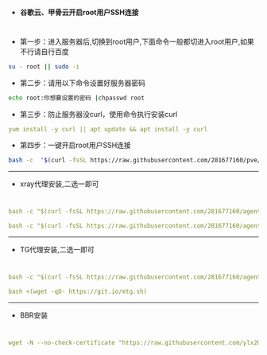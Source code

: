 

- #### 谷歌云、甲骨云开启root用户SSH连接
#

- 第一步：进入服务器后,切换到root用户,下面命令一般都切进入root用户,如果不行请自行百度
```sh
su - root || sudo -i
```

- 第二步：请用以下命令设置好服务器密码
```sh
echo root:你想要设置的密码 |chpasswd root
```

- 第三步：防止服务器没curl，使用命令执行安装curl
```yaml
yum install -y curl || apt update && apt install -y curl
```

- 第四步：一键开启root用户SSH连接
```sh
bash -c  "$(curl -fsSL https://raw.githubusercontent.com/281677160/pve/main/ssh.sh)"
```

---
- xray代理安装,二选一即可
#
```yaml
bash -c "$(curl -fsSL https://raw.githubusercontent.com/281677160/agent/main/xray_install.sh)"
```
```yaml
bash -c "$(curl -fsSL https://raw.githubusercontent.com/281677160/agent/main/x-ui.sh)"
```
---
- TG代理安装,二选一即可
#
```yaml
bash -c "$(curl -fsSL https://raw.githubusercontent.com/281677160/agent/main/erlang_tg.sh)"
```

```yaml
bash <(wget -qO- https://git.io/mtg.sh)
```
---
- BBR安装
#
```yaml
wget -N --no-check-certificate "https://raw.githubusercontent.com/ylx2016/Linux-NetSpeed/master/tcp.sh" && chmod +x tcp.sh && ./tcp.sh
```
